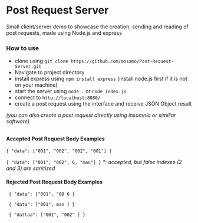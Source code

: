 # Post Request Server
Small client/server demo to showcase the creation, sending and reading of post requests, made using Node.js and express


### How to use
- clone using ``git clone https://github.com/mosamo/Post-Request-Server.git``
- Navigate to project directory
- install express using ``npm install express`` (install node.js first if it is not on your machine)
- start the server using ``node .`` or ``node index.js``
- connect to ``http://localhost:8080/``
- create a post request using the interface and receive JSON Object result

_(you can also create a post request directly using insomnia or similiar software)_

## 

#### Accepted Post Request Body Examples
``{
    "data": ["001", "002", "002", "001"]
}``

``{
    "data": ["001", "002", 6, "man"]
}`` _*: accepted, but false indexes (2 and 3) are sanitized_
#### Rejected Post Request Body Examples

``
{
    "data": ["001", "00 6
}``

``
{
    "data": ["001", man ]
}``

``
{
    "dattaa": ["001", "002" ]
}``
